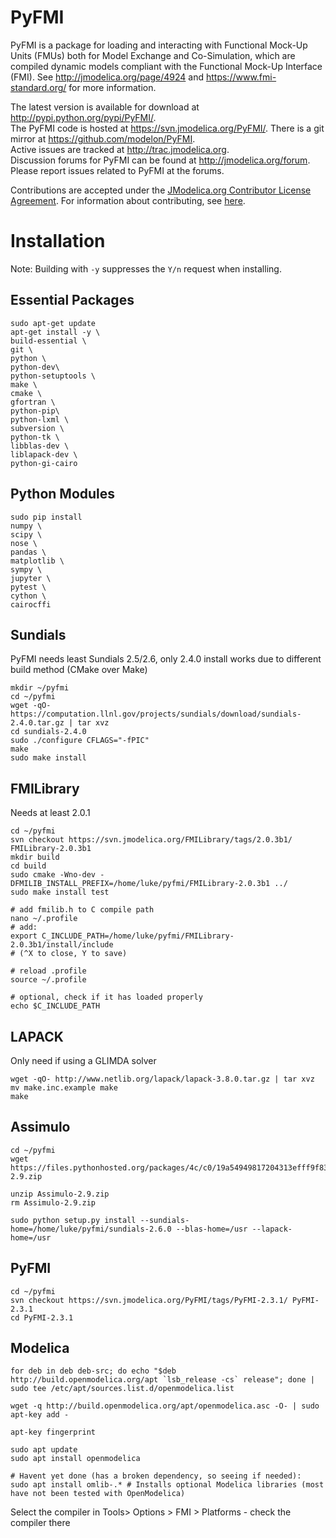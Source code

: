 PyFMI
=====

PyFMI is a package for loading and interacting with Functional Mock-Up Units
(FMUs) both for Model Exchange and Co-Simulation, which are compiled dynamic
models compliant with the Functional Mock-Up Interface (FMI). See
http://jmodelica.org/page/4924 and https://www.fmi-standard.org/ for more
information.

The latest version is available for download at
http://pypi.python.org/pypi/PyFMI/.   
The PyFMI code is hosted at https://svn.jmodelica.org/PyFMI/.
There is a git mirror at https://github.com/modelon/PyFMI.   
Active issues are tracked at http://trac.jmodelica.org.   
Discussion forums for PyFMI can be found at http://jmodelica.org/forum.
Please report issues related to PyFMI at the forums.   

Contributions are accepted under the [JModelica.org Contributor License Agreement](http://www.jmodelica.org/page/14). For information about contributing, see [here](http://jmodelica.org/page/15).

# Installation

Note: Building with ```-y``` suppresses the ```Y/n``` request when installing.

## Essential Packages

```
sudo apt-get update
apt-get install -y \
build-essential \
git \
python \
python-dev\
python-setuptools \
make \
cmake \
gfortran \
python-pip\
python-lxml \
subversion \
python-tk \
libblas-dev \
liblapack-dev \
python-gi-cairo

```

## Python Modules
```
sudo pip install
numpy \
scipy \
nose \
pandas \
matplotlib \
sympy \
jupyter \
pytest \
cython \
cairocffi
```

## Sundials
PyFMI needs least Sundials 2.5/2.6, only 2.4.0 install works due to different build method (CMake over Make)
```
mkdir ~/pyfmi
cd ~/pyfmi
wget -qO- https://computation.llnl.gov/projects/sundials/download/sundials-2.4.0.tar.gz | tar xvz
cd sundials-2.4.0
sudo ./configure CFLAGS="-fPIC"
make
sudo make install
```

## FMILibrary
Needs at least 2.0.1
```
cd ~/pyfmi
svn checkout https://svn.jmodelica.org/FMILibrary/tags/2.0.3b1/ FMILibrary-2.0.3b1
mkdir build
cd build
sudo cmake -Wno-dev -DFMILIB_INSTALL_PREFIX=/home/luke/pyfmi/FMILibrary-2.0.3b1 ../
sudo make install test

# add fmilib.h to C compile path
nano ~/.profile
# add:
export C_INCLUDE_PATH=/home/luke/pyfmi/FMILibrary-2.0.3b1/install/include
# (^X to close, Y to save)

# reload .profile
source ~/.profile

# optional, check if it has loaded properly
echo $C_INCLUDE_PATH
```


## LAPACK
Only need if using a GLIMDA solver
```
wget -qO- http://www.netlib.org/lapack/lapack-3.8.0.tar.gz | tar xvz
mv make.inc.example make
make
```

## Assimulo
```
cd ~/pyfmi
wget https://files.pythonhosted.org/packages/4c/c0/19a54949817204313efff9f83f1e4a247edebed0a1cc5a317a95d3f374ae/Assimulo-2.9.zip

unzip Assimulo-2.9.zip
rm Assimulo-2.9.zip

sudo python setup.py install --sundials-home=/home/luke/pyfmi/sundials-2.6.0 --blas-home=/usr --lapack-home=/usr

```

## PyFMI

```
cd ~/pyfmi
svn checkout https://svn.jmodelica.org/PyFMI/tags/PyFMI-2.3.1/ PyFMI-2.3.1
cd PyFMI-2.3.1
```

## Modelica
```
for deb in deb deb-src; do echo "$deb http://build.openmodelica.org/apt `lsb_release -cs` release"; done | sudo tee /etc/apt/sources.list.d/openmodelica.list

wget -q http://build.openmodelica.org/apt/openmodelica.asc -O- | sudo apt-key add - 

apt-key fingerprint

sudo apt update
sudo apt install openmodelica

# Havent yet done (has a broken dependency, so seeing if needed):
sudo apt install omlib-.* # Installs optional Modelica libraries (most have not been tested with OpenModelica)
```
Select the compiler in Tools> Options > FMI > Platforms - check the compiler there
